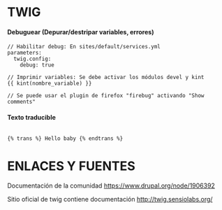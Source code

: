 TWIG
========
#### Debuguear (Depurar/destripar variables, errores)
```
// Habilitar debug: En sites/default/services.yml
parameters:
  twig.config:
    debug: true 
    
// Imprimir variables: Se debe activar los módulos devel y kint
{{ kint(nombre_variable) }}

// Se puede usar el plugin de firefox "firebug" activando "Show comments"

```

#### Texto traducible
```

{% trans %} Hello baby {% endtrans %}

```

ENLACES Y FUENTES
=================
Documentación de la comunidad
https://www.drupal.org/node/1906392

Sitio oficial de twig contiene documentación 
http://twig.sensiolabs.org/
